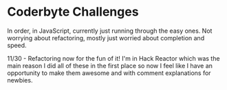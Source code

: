 Coderbyte Challenges
===================

In order, in JavaScript, currently just running through the easy ones. Not worrying about refactoring, mostly just worried about completion and speed.

11/30 - Refactoring now for the fun of it! I'm in Hack Reactor which was the main reason I did all of these in the first place so now I feel like I have an opportunity to make them awesome and with comment explanations for newbies.
